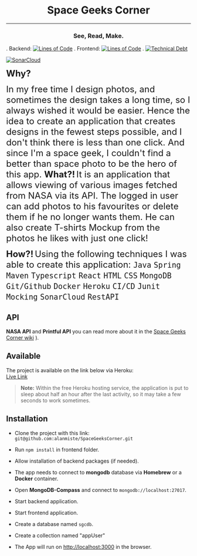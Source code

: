 
# <h1 align="center">Space Geeks Corner</h1>
---


<h3 align="center" >See, Read, Make.</h3>


. Backend: [![Lines of Code](https://sonarcloud.io/api/project_badges/measure?project=alanmiste_SpaceGeeksCorner-backend&metric=ncloc)](https://sonarcloud.io/summary/new_code?id=alanmiste_SpaceGeeksCorner-backend)  .  Frontend: [![Lines of Code](https://sonarcloud.io/api/project_badges/measure?project=alanmiste_SpaceGeeksCorner-frontend&metric=ncloc)](https://sonarcloud.io/summary/new_code?id=alanmiste_SpaceGeeksCorner-frontend)   .    [![Technical Debt](https://sonarcloud.io/api/project_badges/measure?project=alanmiste_SpaceGeeksCorner-backend&metric=sqale_index)](https://sonarcloud.io/summary/new_code?id=alanmiste_SpaceGeeksCorner-backend)

[![SonarCloud](https://sonarcloud.io/images/project_badges/sonarcloud-black.svg)](https://sonarcloud.io/summary/new_code?id=alanmiste_SpaceGeeksCorner-backend)


 <font size="5"> **Why?**</font> 

 <font size="5">In my free time I design photos, and sometimes the design takes a long time, so I always wished it would be easier. Hence the idea to create an application that creates designs in the fewest steps possible, and I don't think there is less than one click.
And since I'm a space geek, I couldn't find a better than space photo to be the hero of this app.
</font>
 <font size="5"> **What?!**</font> 
 <font size="5">It is an application that allows viewing of various images fetched from NASA via its API. The logged in user can add photos to his favourites or delete them if he no longer wants them. He can also create T-shirts Mockup from the photos he likes with just one click!</font> 

<font size="5"> **How?!**</font> 
 <font size="5">Using the following techniques I was able to create this application:
`Java` `Spring` `Maven` `Typescript` `React` `HTML` `CSS` `MongoDB` `Git/Github` `Docker` `Heroku` `CI/CD` `Junit` `Mocking` `SonarCloud` `RestAPI` 
</font> 


## API
**NASA API**  and **Printful API**
 you can read more about it in the  [Space Geeks Corner wiki](https://github.com/alanmiste/SpaceGeeksCorner/wiki) ).


## Available

The project is available on the link below via Heroku: <br>
[Live Link](https://spacegeekscorner.herokuapp.com)
> **Note:** Within the free Heroku hosting service, the application is put to sleep about half an hour after the last activity, so it may take a few seconds to work sometimes.

## Installation

-   Clone the project with this link: `git@github.com:alanmiste/SpaceGeeksCorner.git` 
    
-   Run  `npm install`  in frontend folder.
    
-   Allow installation of backend packages (if needed).
- The app needs to connect to **mongodb** database via **Homebrew** or a **Docker** container.
- Open **MongoDB-Compass** and connect to `mongodb://localhost:27017`.  
    
-   Start backend application.
    
-   Start frontend application.

- Create a database named `sgcdb`.  
    
- Create a collection named "appUser"
    
-   The App will run on  [http://localhost:3000](http://localhost:3000/)  in the browser.  
    
    

